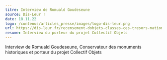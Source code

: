 ```yaml
---
titre: Interview de Romuald Goudeseune
source: Dis-Leur !
date: 18.11.22
logo: /contenus/articles_presse/images/logo-dis-leur.png
url: https://dis-leur.fr/recensement-dobjets-classes-ces-tresors-nationaux-qui-apportent-leur-pierre-au-patrimoine/
resume: Interview du porteur du projet Collectif Objets
---
```


Interview de Romuald Goudeseune, Conservateur des monuments historiques et porteur du projet Collectif Objets
